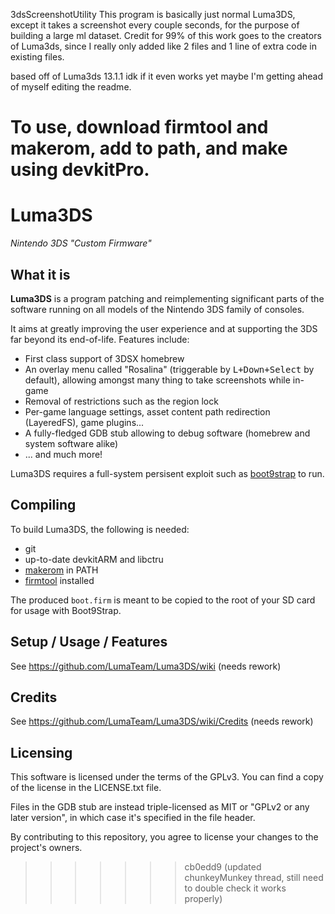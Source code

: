 
3dsScreenshotUtility
This program is basically just normal Luma3DS, except it takes a screenshot every couple seconds, for the purpose of building a large ml dataset. Credit for 99% of this work goes to the creators of Luma3ds, since I really only added like 2 files and 1 line of extra code in existing files.

based off of Luma3ds 13.1.1
idk if it even works yet maybe I'm getting ahead of myself editing the readme.

To use, download firmtool and makerom, add to path, and make using devkitPro.
=======
# Luma3DS

*Nintendo 3DS "Custom Firmware"*

## What it is
**Luma3DS** is a program patching and reimplementing significant parts of the software running on all models of the Nintendo 3DS family of consoles.

It aims at greatly improving the user experience and at supporting the 3DS far beyond its end-of-life. Features include:

* First class support of 3DSX homebrew
* An overlay menu called "Rosalina" (triggerable by <kbd>L+Down+Select</kbd> by default), allowing amongst many thing to take screenshots while in-game
* Removal of restrictions such as the region lock
* Per-game language settings, asset content path redirection (LayeredFS), game plugins...
* A fully-fledged GDB stub allowing to debug software (homebrew and system software alike)
* ... and much more!

Luma3DS requires a full-system persisent exploit such as [boot9strap](https://github.com/SciresM/boot9strap) to run.

## Compiling

To build Luma3DS, the following is needed:
* git
* up-to-date devkitARM and libctru
* [makerom](https://github.com/jakcron/Project_CTR) in PATH
* [firmtool](https://github.com/TuxSH/firmtool) installed

The produced `boot.firm` is meant to be copied to the root of your SD card for usage with Boot9Strap.

## Setup / Usage / Features
See https://github.com/LumaTeam/Luma3DS/wiki (needs rework)

## Credits
See https://github.com/LumaTeam/Luma3DS/wiki/Credits (needs rework)

## Licensing
This software is licensed under the terms of the GPLv3. You can find a copy of the license in the LICENSE.txt file.

Files in the GDB stub are instead triple-licensed as MIT or "GPLv2 or any later version", in which case it's specified in the file header.

By contributing to this repository, you agree to license your changes to the project's owners.
>>>>>>> cb0edd9 (updated chunkeyMunkey thread, still need to double check it works properly)

